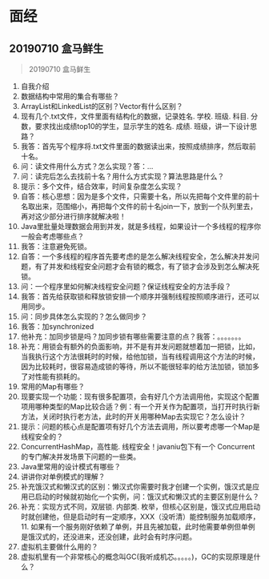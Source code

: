 # 面经

## 20190710  盒马鲜生

> 20190710  盒马鲜生

1. 自我介绍
2. 数据结构中常用的集合有哪些？
3. ArrayList和LinkedList的区别？Vector有什么区别？
4. 现有几个.txt文件，文件里面有结构化的数据，记录姓名. 学校. 班级. 科目. 分数，要求找出成绩top10的学生，显示学生的姓名. 成绩. 班级，讲一下设计思路？
5. 我答：首先写个程序将.txt文件里面的数据读出来，按照成绩排序，然后取前十名。
6. 问：读文件用什么方式？怎么实现？答：...
7. 问：读完后怎么去找前十名？用什么方式实现？算法思路是什么？
8. 提示：多个文件，结合效率，时间复杂度怎么实现？
9.  自答：核心思想：因为是多个文件，只需要十名，所以先把每个文件里的前十名取出来，范围缩小，再把每个文件的前十名join一下，放到一个队列里去，再对这少部分进行排序就解决啦！
10. Java里批量处理数据会用到并发，就是多线程，如果设计一个多线程的程序你一般会考虑哪些点？
11. 我答：注意避免死锁。
12. 自答：一个多线程的程序首先要考虑的是怎么解决线程安全，怎么解决并发问题，有了并发和线程安全问题才会有锁的概念，有了锁才会涉及到怎么解决死锁。
13. 问：一个程序里如何解决线程安全问题？保证线程安全的方法手段？
14. 我答：首先给获取锁和释放锁安排一个顺序并强制线程按照顺序进行，还可以用同步。
15. 问：同步具体怎么实现的？怎么做同步？
16. 我答：加synchronized
17. 他补充：加同步锁是吗？加同步锁有哪些需要注意的点？我答：。。。。。。。
18. 补充：用锁会有额外的负面影响，并不是有并发问题就想着加一把锁，比如，当我执行这个方法很耗时的时候，给他加锁，当有线程调用这个方法的时候，因为比较耗时，很容易造成锁的等待，所以不能很轻率的给方法加锁，锁加多了对性能有损耗的。
19. 常用的Map有哪些？
20. 现要实现一个功能：现有很多配置项，会有好几个方法调用他，实现这个配置项用哪种类型的Map比较合适？例：有一个开关作为配置项，当打开时执行新方法，关闭时执行老方法，此时的开关用哪种Map去实现它？怎么设计？
21. 提示：问题的核心点是配置项有好几个方法去调用，所以要考虑哪一个Map是线程安全的？
22. ConcurrentHashMap，高性能. 线程安全！javaniu包下有一个 Concurrent的专门解决并发场景下问题的一些类。
23. Java里常用的设计模式有哪些？
24. 讲讲你对单例模式的理解？
25. 补充饿汉式和懒汉式的区别：懒汉式你需要时我才创建一个实例，饿汉式是应用已启动的时候就初始化一个实例，问：饿汉式和懒汉式的主要区别是什么？
26. 补充：实现方式不同，双层锁. 内部类. 枚举，但核心区别是，饿汉式应用启动时就创建他，但是启动时有一定顺序，XXX（没听清）能控制服务加载顺序，11. 如果有一个服务刚好依赖了单例，并且先被加载，此时他需要单例但单例是饿汉式的，还没进来，还没创建，此时会有时序问题。
27. 虚拟机主要做什么用的？
28. 虚拟机里有一个非常核心的概念叫GC(我听成机芯。。。。。)，GC的实现原理是什么？

